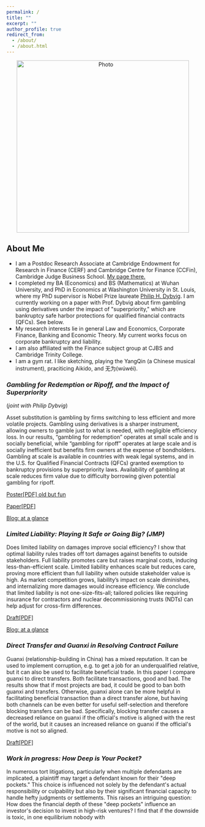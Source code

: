```yaml
---
permalink: /
title: ""
excerpt: ""
author_profile: true
redirect_from: 
  - /about/
  - /about.html
---
```


<p align="center">
  <img src="https://xinyuhou94.github.io/images/XinyuHou.jpg?raw=true" alt="Photo" style="width: 450px;"/> 
</p>

## About Me ##
* I am a Postdoc Research Associate at Cambridge Endowment for Research in Finance (CERF) and Cambridge Centre for Finance (CCFin), Cambridge Judge Business School. [My page there.](https://www.cerf.cam.ac.uk/people/cerf-postdocs/currentpostdocs/xinyu-hou)
* I completed my BA (Economics) and BS (Mathematics) at Wuhan University, and PhD in Economics at Washington University in St. Louis, where my PhD supervisor is Nobel Prize laureate [Philip H. Dybvig](https://dybfin.wustl.edu/). I am currently working on a paper with Prof. Dybvig about firm gambling using derivatives under the impact of "superpriority," which are bankruptcy safe harbor protections for qualified financial contracts (QFCs). See below.
* My research interests lie in general Law and Economics, Corporate Finance, Banking and Economic Theory. My current works focus on corporate bankruptcy and liability.
* I am also affiliated with the Finance subject group at CJBS and Cambridge Trinity College.
* I am a gym rat. I like sketching, playing the YangQin (a Chinese musical instrument), praciticing Aikido, and 无为(wúwéi).

### _Gambling for Redemption or Ripoff, and the Impact of Superpriority_ 
(_joint with Philip Dybvig_)

Asset substitution is gambling by firms switching to less efficient and more volatile projects. Gambling using derivatives is a sharper instrument, allowing owners to gamble just to what is needed, with negligible efficiency loss. In our results, “gambling for redemption” operates at small scale and is socially beneficial, while “gambling for ripoff” operates at large scale and is socially inefficient but benefits firm owners at the expense of bondholders. Gambling at scale is available in countries with weak legal systems, and in the U.S. for Qualified Financial Contracts (QFCs) granted exemption to bankruptcy provisions by superpriority laws. Availability of gambling at scale reduces firm value due to difficulty borrowing given potential gambling for ripoff.



[Poster[PDF] old but fun](http://xinyuhou94.github.io/files/GRRsp_poster.pdf)
<!-- <embed src="http://xinyuhou94.github.io/files/GRRsp_poster.pdf" width="650" height="1800" type='application/pdf'> -->

[Paper[PDF]](http://xinyuhou94.github.io/files/GRRsp231026.pdf)
<!-- <embed src="http://xinyuhou94.github.io/files/GRRsp231026.pdf" width="650" height="1800" type='application/pdf'> -->

[Blog: at a glance](https://www.jbs.cam.ac.uk/2022/gambling-for-redemption-or-ripoff/)



###  _Limited Liability: Playing It Safe or Going Big? (JMP)_

Does limited liability on damages improve social efficiency? I show that optimal liability rules trades off tort damages against benefits to outside stakeholders. Full liability promotes care but raises marginal costs, inducing less-than-efficient scale. Limited liability enhances scale but reduces care, proving more efficient than full liability when outside stakeholder value is high. As market competition grows, liability’s impact on scale diminishes, and internalizing more damages would increase efficiency. We conclude that limited liability is not one-size-fits-all; tailored policies like requiring insurance for contractors and nuclear decommissioning trusts (NDTs) can help adjust for cross-firm differences.

[Draft[PDF]](http://xinyuhou94.github.io/files/Liability231027.pdf)
<!-- <embed src="http://xinyuhou94.github.io/files/Liability231027.pdf" width="650" height="1800" type='application/pdf'> -->

[Blog: at a glance](https://www.jbs.cam.ac.uk/2023/limited-shareholder-liability-on-corporate-tort-rethink/)


### _Direct Transfer and Guanxi in Resolving Contract Failure_

Guanxi (relationship-building in China) has a mixed reputation. It can be used to implement corruption, e.g. to get a job for an underqualified relative, but it can also be used to facilitate beneficial trade. In this paper I compare guanxi to direct transfers. Both facilitate transactions, good and bad. The results show that if most projects are bad, it could be good to ban both guanxi and transfers. Otherwise, guanxi alone can be more helpful in facilitating beneficial transaction than a direct transfer alone, but having both channels can be even better for useful self-selection and therefore blocking transfers can be bad. Specifically, blocking transfer causes a decreased reliance on guanxi if the official's motive is aligned with the rest of the world, but it causes an increased reliance on guanxi if the official's motive is not so aligned.

[Draft[PDF]](http://xinyuhou94.github.io/files/GuanxiTransfer_20201006.pdf)
<!-- <embed src="http://xinyuhou94.github.io/files/GuanxiTransfer_20201006.pdf" width="650" height="1800" type='application/pdf'> -->


###  _Work in progress: How Deep is Your Pocket?_

In numerous tort litigations, particularly when multiple defendants are implicated, a plaintiff may target a defendant known for their "deep pockets." This choice is influenced not solely by the defendant's actual responsibility or culpability but also by their significant financial capacity to handle hefty judgments or settlements. This raises an intriguing question: How does the financial depth of these "deep pockets" influence an investor's decision to invest in high-risk ventures? I find that if the downside is toxic, in one equilibrium nobody with 
